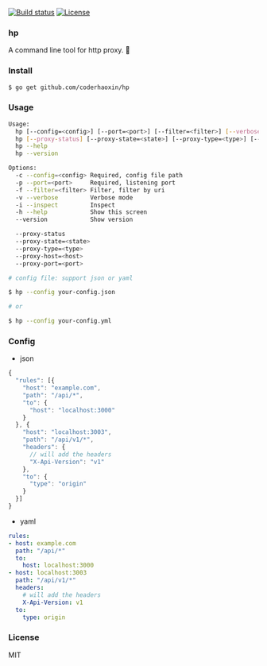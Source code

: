 [![Build status][travis-img]][travis-url]
[![License][license-img]][license-url]

### hp

A command line tool for http proxy. :dancer:

### Install

```bash
$ go get github.com/coderhaoxin/hp
```

### Usage

```bash
Usage:
  hp [--config=<config>] [--port=<port>] [--filter=<filter>] [--verbose] [--inspect]
  hp [--proxy-status] [--proxy-state=<state>] [--proxy-type=<type>] [--proxy-host=<host>] [--proxy-port=<port>]
  hp --help
  hp --version

Options:
  -c --config=<config> Required, config file path
  -p --port=<port>     Required, listening port
  -f --filter=<filter> Filter, filter by uri
  -v --verbose         Verbose mode
  -i --inspect         Inspect
  -h --help            Show this screen
  --version            Show version

  --proxy-status
  --proxy-state=<state>
  --proxy-type=<type>
  --proxy-host=<host>
  --proxy-port=<port>
```

```bash
# config file: support json or yaml

$ hp --config your-config.json

# or

$ hp --config your-config.yml
```

### Config

* json

```js
{
  "rules": [{
    "host": "example.com",
    "path": "/api/*",
    "to": {
      "host": "localhost:3000"
    }
  }, {
    "host": "localhost:3003",
    "path": "/api/v1/*",
    "headers": {
      // will add the headers
      "X-Api-Version": "v1"
    },
    "to": {
      "type": "origin"
    }
  }]
}
```

* yaml

```yaml
rules:
- host: example.com
  path: "/api/*"
  to:
    host: localhost:3000
- host: localhost:3003
  path: "/api/v1/*"
  headers:
    # will add the headers
    X-Api-Version: v1
  to:
    type: origin
```

### License
MIT

[travis-img]: https://img.shields.io/travis/coderhaoxin/hp.svg?style=flat-square
[travis-url]: https://travis-ci.org/coderhaoxin/hp
[license-img]: http://img.shields.io/badge/license-MIT-green.svg?style=flat-square
[license-url]: http://opensource.org/licenses/MIT
